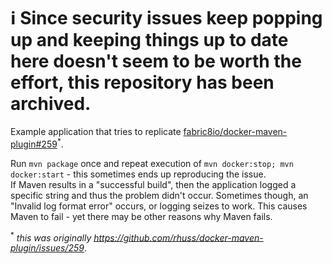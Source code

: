 # :information_source: Since security issues keep popping up and keeping things up to date here doesn't seem to be worth the effort, this repository has been archived. 

Example application that tries to replicate [fabric8io/docker-maven-plugin#259](https://github.com/fabric8io/docker-maven-plugin/issues/259)<sup>*</sup>.

Run `mvn package` once and repeat execution of `mvn docker:stop; mvn docker:start` - this sometimes ends up reproducing the issue.  
If Maven results in a "successful build", then the application logged a specific string and thus the problem didn't occur.
Sometimes though, an "Invalid log format error" occurs, or logging seizes to work.
This causes Maven to fail - yet there may be other reasons why Maven fails. 

<sup>*</sup> _this was originally https://github.com/rhuss/docker-maven-plugin/issues/259_.
